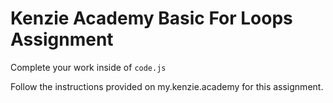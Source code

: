 # Kenzie Academy Basic For Loops Assignment

Complete your work inside of `code.js`

Follow the instructions provided on my.kenzie.academy for this assignment.
